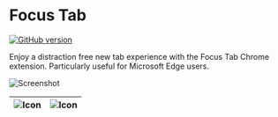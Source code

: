 # Focus Tab

[![GitHub version](https://img.shields.io/github/manifest-json/v/DanielWinning/FocusTab?style=for-the-badge)](https://img.shields.io/github/manifest-json/v/DanielWinning/FocusTab?style=for-the-badge)

Enjoy a distraction free new tab experience with the Focus Tab Chrome extension. Particularly useful for Microsoft Edge 
users.

![Screenshot](https://dannywinning.co.uk/assets/images/screenshot.png)

| ![Icon](https://dannywinning.co.uk/assets/images/icon128.png) | ![Icon](https://dannywinning.co.uk/assets/images/icon64.png) |
| ------------------------------------------------------------- | ------------------------------------------------------------ |
